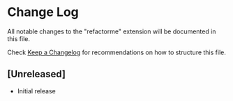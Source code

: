 # Change Log

All notable changes to the "refactorme" extension will be documented in this file.

Check [Keep a Changelog](http://keepachangelog.com/) for recommendations on how to structure this file.

## [Unreleased]

- Initial release